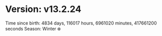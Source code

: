 # Version: v13.2.24
Time since birth: 4834 days, 116017 hours, 6961020 minutes, 417661200 seconds
Season: Winter ❄️
